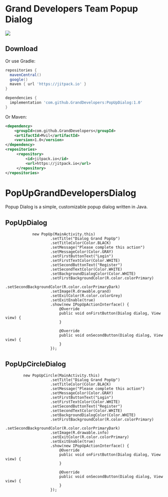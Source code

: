 # Grand Developers Team Popup Dialog
[![](https://jitpack.io/v/GrandDevelopers/PopUpDialog/1.0.svg)](https://jitpack.io/#GrandDevelopers/PopUpDialog/1.0)

Download
--------

Or use Gradle:

```gradle
repositories {
  mavenCentral()
  google()
  maven { url 'https://jitpack.io' }
}

dependencies {
  implementation 'com.github.GrandDevelopers:PopUpDialog:1.0'
}
```

Or Maven:

```xml
<dependency>
    <groupId>com.github.GrandDevelopers</groupId>
    <artifactId>Mvil</artifactId>
    <version>1.0</version>
</dependency>
<repositories>
     <repository>
         <id>jitpack.io</id>
         <url>https://jitpack.io</url>
     </repository>
</repositories>
```


# PopUpGrandDevelopersDialog
Popup Dialog is a simple, customizable popup dialog written in Java.


## PopUpDialog
                new PopUp(MainActivity.this)
                        .setTitle("Dialog Grand PopUp")
                        .setTitleColor(Color.BLACK)
                        .setMessage("Please complete this action")
                        .setMessageColor(Color.GRAY)
                        .setFirstButtonText("Login")
                        .setFirstTextColor(Color.WHITE)
                        .setSecondButtonText("Register")
                        .setSecondTextColor(Color.WHITE)
                        .setBackgroundDialogColor(Color.WHITE)
                        .setFirstBackgroundColor(R.color.colorPrimary)
                        .setSecondBackgroundColor(R.color.colorPrimaryDark)
                        .setImage(R.drawable.grand)
                        .setExitColor(R.color.colorGrey)
                        .setExitEnable(true)
                        .show(new IPopUpActionInterface() {
                            @Override
                            public void onFirstButton(Dialog dialog, View view) {
                            }

                            @Override
                            public void onSecondButton(Dialog dialog, View view) {
                            }
                        });
                        
                        
## PopUpCircleDialog

            new PopUpCircle(MainActivity.this)
                        .setTitle("Dialog Grand PopUp")
                        .setTitleColor(Color.BLACK)
                        .setMessage("Please complete this action")
                        .setMessageColor(Color.GRAY)
                        .setFirstButtonText("Login")
                        .setFirstTextColor(Color.WHITE)
                        .setSecondButtonText("Register")
                        .setSecondTextColor(Color.WHITE)
                        .setBackgroundDialogColor(Color.WHITE)
                        .setFirstBackgroundColor(R.color.colorPrimary)
                        .setSecondBackgroundColor(R.color.colorPrimaryDark)
                        .setImage(R.drawable.info)
                        .setExitColor(R.color.colorPrimary)
                        .setExitEnable(true)
                        .show(new IPopUpActionInterface() {
                            @Override
                            public void onFirstButton(Dialog dialog, View view) {
                            }

                            @Override
                            public void onSecondButton(Dialog dialog, View view) {
                            }
                        });



